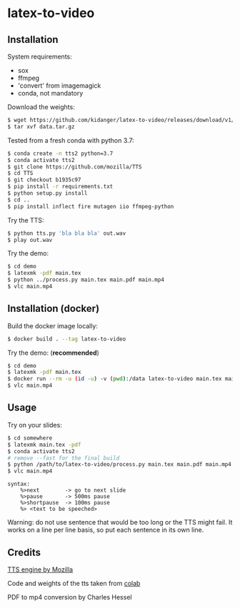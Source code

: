 # latex-to-video

## Installation

System requirements:

- sox
- ffmpeg
- 'convert' from imagemagick
- conda, not mandatory

Download the weights:

```bash
$ wget https://github.com/kidanger/latex-to-video/releases/download/v1/data.tar.gz
$ tar xvf data.tar.gz
```

Tested from a fresh conda with python 3.7:

```bash
$ conda create -n tts2 python=3.7
$ conda activate tts2
$ git clone https://github.com/mozilla/TTS
$ cd TTS
$ git checkout b1935c97
$ pip install -r requirements.txt
$ python setup.py install
$ cd ..
$ pip install inflect fire mutagen iio ffmpeg-python
```

Try the TTS:

```bash
$ python tts.py 'bla bla bla' out.wav
$ play out.wav
```

Try the demo:

```bash
$ cd demo
$ latexmk -pdf main.tex
$ python ../process.py main.tex main.pdf main.mp4
$ vlc main.mp4
```

## Installation (docker)

Build the docker image locally:

```bash
$ docker build . --tag latex-to-video
```

Try the demo: (**recommended**)

```bash
$ cd demo
$ latexmk -pdf main.tex
$ docker run --rm -u (id -u) -v (pwd):/data latex-to-video main.tex main.pdf main.mp4
$ vlc main.mp4
```

## Usage

Try on your slides:

```bash
$ cd somewhere
$ latexmk main.tex -pdf
$ conda activate tts2
# remove --fast for the final build
$ python /path/to/latex-to-video/process.py main.tex main.pdf main.mp4 --fast
$ vlc main.mp4
```

```
syntax:
    %>next        -> go to next slide
    %>pause       -> 500ms pause
    %>shortpause  -> 100ms pause
    %> <text to be speeched>
```

Warning: do not use sentence that would be too long or the TTS might fail.
It works on a line per line basis, so put each sentence in its own line.

## Credits

[TTS engine by Mozilla](https://github.com/mozilla/TTS)

Code and weights of the tts taken from [colab](https://colab.research.google.com/drive/1u_16ZzHjKYFn1HNVuA4Qf_i2MMFB9olY?usp=sharing)

PDF to mp4 conversion by Charles Hessel

